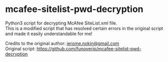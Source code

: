 # mcafee-sitelist-pwd-decryption
 Python3 script for decrypting McAfee SiteList.xml file.  
 This is a modified script that has resolved certain errors in the original script and made it easily understandable for me!  

 Credits to the original author: jerome.nokin@gmail.com   
 Original script:               https://github.com/funoverip/mcafee-sitelist-pwd-decryption  
 
